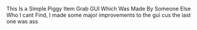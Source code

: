 This Is a Simple Piggy Item Grab GUI Which Was Made By Someone Else Who I cant Find, I made some major improvements to the gui cus the last one was ass
